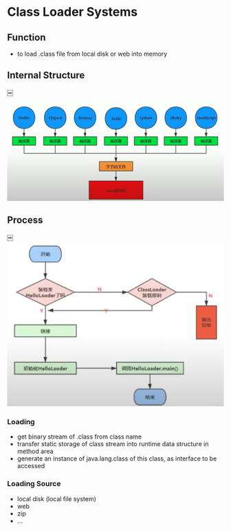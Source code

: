 #  Class Loader Systems



## Function


* to load .class file from local disk or web into memory




## Internal Structure


￼![jvmByteCodeImg](../imageDir/jvmByteCodeImg.png)




## Process


￼![jvmByteCodeImg](../imageDir/classLoadProcess.png)


### Loading

* get binary stream of .class from class name
* transfer static storage of class stream into runtime data structure in method area
* generate an instance of java.lang.class of this class, as interface to be accessed


### Loading Source
* local disk (local file system)
* web 
* zip
* ...



